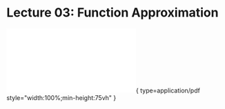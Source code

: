 # Lecture 03: Function Approximation  

![slides](../../assets/slides/Lec4-function-approximation.pdf){ type=application/pdf style="width:100%;min-height:75vh" }